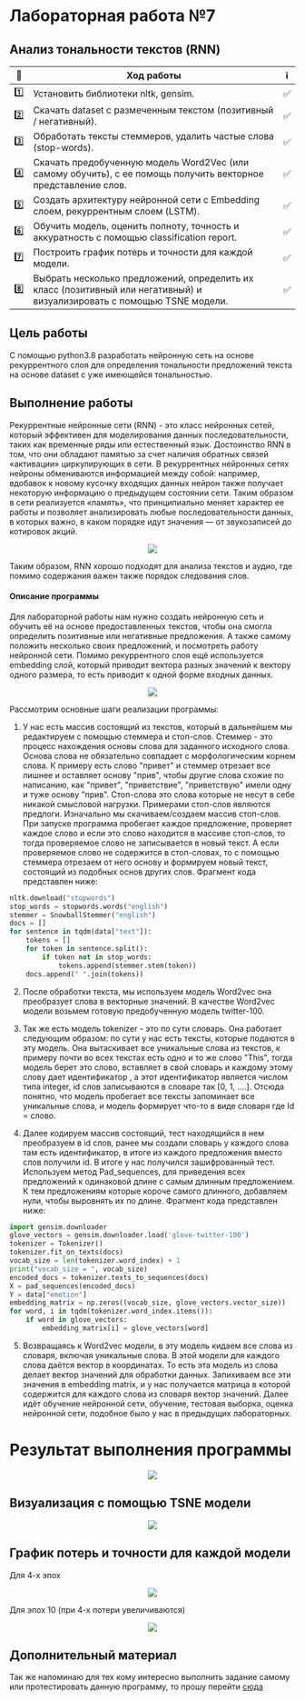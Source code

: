 # Лабораторная работа №7

Анализ тональности текстов (RNN)
----------------------------------------------------------------



| 🔢  | Ход работы   | ℹ️ |
| ------------- | ------------- |------------- |
| 1️⃣ | Установить библиотеки nltk, gensim.| ✅ |
| 2️⃣ | Скачать dataset c размеченным текстом (позитивный / негативный). |✅  |
| 3️⃣ | Обработать тексты стеммеров, удалить частые слова (stop-words).|✅  |
| 4️⃣ |	Скачать предобученную модель Word2Vec (или самому обучить), с ее помощь получить векторное представление слов.|✅  |
| 5️⃣ | Создать архитектуру нейронной сети с Embedding слоем, рекуррентным слоем (LSTM).|✅  |
| 6️⃣ | Обучить модель, оценить полноту, точность и аккуратность с помощью classification report.|✅  |
| 7️⃣ | Построить график потерь и точности для каждой модели.|✅  |
| 8️⃣ | Выбрать несколько предложений, определить их класс (позитивный или негативный) и визуализировать с помощью TSNE модели.|✅  |



Цель работы
------------
С помощью python3.8 разработать нейронную сеть на основе рекуррентного слоя для определения тональности предложений текста на основе dataset с уже имеющейся тональностью.


Выполнение работы
-----------------

Рекуррентные нейронные сети (RNN) - это класс нейронных сетей, который эффективен
для моделирования данных последовательности, таких как временные ряды или
естественный язык. Достоинство RNN в том, что они обладают памятью за счет наличия
обратных связей «активации» циркулирующих в сети.
В рекуррентных нейронных сетях нейроны обмениваются информацией между собой:
например, вдобавок к новому кусочку входящих данных нейрон также получает
некоторую информацию о предыдущем состоянии сети. Таким образом в сети реализуется
«память», что принципиально меняет характер ее работы и позволяет анализировать
любые последовательности данных, в которых важно, в каком порядке идут значения —
от звукозаписей до котировок акций.

<p align="center">
  <img src="https://static.wixstatic.com/media/3eee0b_969c1d3e8d7943f0bd693d6151199f69~mv2.gif" />
</p>



Таким образом, RNN хорошо подходят для анализа текстов и аудио, где помимо
содержания важен также порядок следования слов.

#### Описание программы

Для лабораторной работы нам нужно создать нейронную сеть и обучить её на основе предоставленных  текстов, чтобы она смогла определить позитивные или негативные предложения. А также самому положить несколько своих предложений, и посмотреть работу нейронной сети.
Помимо рекуррентного слоя ещё используется embedding слой, который приводит вектора разных значений к вектору одного размера, то есть приводит к одной форме входных данных.

<p align="center">
  <img src="https://hsto.org/webt/2u/l3/lw/2ul3lwsbyobovjnol2g_cbvrghi.gif" />
</p>

Рассмотрим основные шаги реализации программы:

1. У нас есть массив состоящий из текстов, который в дальнейшем мы редактируем с помощью стеммера и стоп-слов.
Стеммер - это процесс нахождения основы слова для заданного исходного слова. Основа слова не обязательно совпадает с морфологическим корнем слова. К примеру есть слово "привет" и стеммер отрезает все лишнее и оставляет основу "прив", чтобы другие слова схожие по написанию, как "привет", "приветствие", "приветствую" имели одну и туже основу "прив".
Стоп-слова это слова которые не несут в себе никакой смысловой нагрузки. Примерами стоп-слов являются предлоги.
Изначально мы скачиваем/создаем массив стоп-слов. При запуске программа пробегает каждое предложение, проверяет каждое слово и если это слово находится в массиве стоп-слов, то тогда проверяемое слово не записывается в новый текст. А если проверяемое слово не содержится в стоп-словах, то с помощью стеммера отрезаем от него основу и формируем новый текст, состоящий из подобных основ других слов. Фрагмент кода представлен ниже:

```python
nltk.download("stopwords")
stop_words = stopwords.words("english")
stemmer = SnowballStemmer("english")
docs = []
for sentence in tqdm(data["text"]):
    tokens = []
    for token in sentence.split():
        if token not in stop_words:
            tokens.append(stemmer.stem(token))
    docs.append(" ".join(tokens))
```

2. После обработки текста, мы используем модель Word2vec она преобразует слова в векторные значений. В качестве Word2vec модели возьмем готовую предобученную модель twitter-100.

3. Так же есть модель tokenizer - это по сути словарь. Она работает следующим образом: по сути у нас есть тексты, которые подаются в эту модель. Она вытаскивает все уникальные слова из текстов, к примеру почти во всех текстах есть одно и то же слово "This", тогда модель берет это слово, вставляет в свой словарь и каждому этому слову дает идентификатор , а этот идентификатор является  числом типа integer, id слов записываются в словаре так  [0, 1, ....]. Отсюда понятно, что модель пробегает все тексты запоминает все уникальные слова, и  модель формирует что-то в виде словаря где Id = слово.  

4. Далее кодируем массив состоящий, тест находящийся в нем  преобразуем в id слов, ранее мы создали словарь у каждого слова там  есть идентификатор, в итоге из каждого предложения вместо слов получили id. В итоге у нас получился зашифрованный тест. Используем метод Pad_sequences, для приведения всех предложений к одинаковой длине с самым длинным предложением. К тем  предложениям которые короче самого длинного, добавляем нули, чтобы выровнять их по длине. Фрагмент кода представлен ниже:

```python
import gensim.downloader
glove_vectors = gensim.downloader.load('glove-twitter-100')
tokenizer = Tokenizer()
tokenizer.fit_on_texts(docs)
vocab_size = len(tokenizer.word_index) + 1
print("vocab_size = ", vocab_size)
encoded_docs = tokenizer.texts_to_sequences(docs)
X = pad_sequences(encoded_docs)
Y = data["emotion"]
embedding_matrix = np.zeros((vocab_size, glove_vectors.vector_size))
for word, i in tqdm(tokenizer.word_index.items()):
    if word in glove_vectors:
        embedding_matrix[i] = glove_vectors[word]
```

5. Возвращаясь к Word2vec модели, в эту модель кидаем все слова из словаря, включая уникальные слова. В этой модели для каждого слова даётся вектор в координатах. То есть эта модель из слова делает вектор значений для обработки данных. Запихиваем все эти значения в embedding matrix, и у нас получается матрица в которой содержится для каждого слова из словаря вектор значений.
Далее идёт обучение нейронной сети, обучение, тестовая выборка, оценка нейронной сети, подобное было у нас в предыдущих лабораторных.

# Результат выполнения программы

<p align="center">
  <img src="https://bmstu.codes/MorozoFF/lr-7-opc/-/raw/master/Evaluations.png" />
</p>



 Визуализация с помощью TSNE модели
 -----------------------------------

 <p align="center">
   <img src="https://bmstu.codes/MorozoFF/lr-7-opc/-/raw/master/TSNE_LR7.png" />
 </p>



 График потерь и точности для каждой модели
 ------------------------------------------

Для 4-х эпох

<p align="center">
  <img src="https://bmstu.codes/MorozoFF/lr-7-opc/-/raw/master/loss-accuracy-rnn.png" />
</p>


Для эпох 10 (при 4-х потери увеличиваются)

<p align="center">
  <img src="https://bmstu.codes/MorozoFF/lr-7-opc/-/raw/master/loss-accuracy-rnn__epochs___10__.png" />
</p>

Дополнительный материал
-----------------------

Так же напоминаю для тех кому интересно выполнить задание самому или протестировать данную программу, то прошу перейти [сюда](https://drive.google.com/drive/folders/1b_molbj8z6JhHV6r178AeI1XpQezehsm?usp=sharing "Практикум по машинному обучению")

